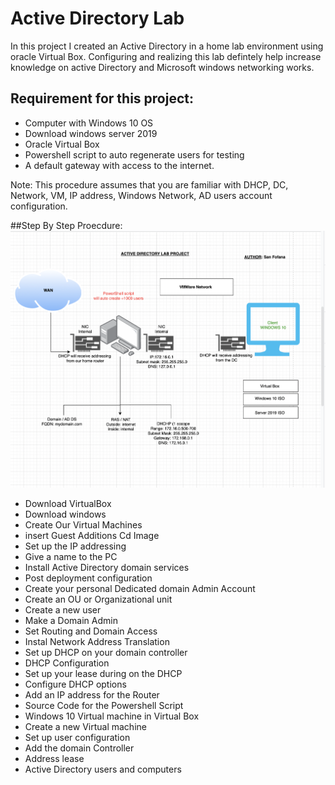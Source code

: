 # Active Directory Lab
In this project I created an Active Directory in a home lab environment  using oracle Virtual Box. Configuring and realizing this lab defintely help increase knowledge on active Directory and Microsoft windows networking works.

## Requirement for this project:
* Computer with Windows 10 OS
* Download windows server 2019
* Oracle Virtual Box
* Powershell script to auto regenerate users for testing
* A default gateway with access to the internet.

Note: This procedure assumes that you are familiar with DHCP, DC, Network, VM, IP address, Windows Network, AD users account configuration.

##Step By Step Proecdure:
![Blueprint](https://github.com/sanfofana/ActiveDirectoryLab/blob/main/AD_PROJECT.png)
* Download VirtualBox
* Download windows
* Create Our Virtual Machines
* insert Guest Additions Cd Image
* Set up the IP addressing
* Give a name to the PC
* Install Active Directory domain services
* Post deployment configuration
* Create your personal Dedicated domain Admin Account
* Create an OU or Organizational unit
* Create a new user
* Make a Domain Admin
* Set Routing and Domain Access
* Instal Network Address Translation
* Set up DHCP on your domain controller
* DHCP Configuration 
* Set up your lease during on the DHCP
* Configure DHCP options
* Add an IP address for the Router
* Source Code for the Powershell Script
* Windows 10 Virtual machine in Virtual Box
* Create a new Virtual machine
* Set up user configuration 
* Add the domain Controller
* Address lease
* Active Directory users and computers
